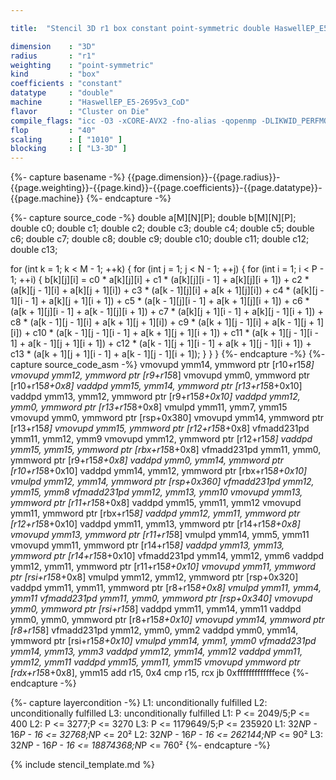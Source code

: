 ```yaml
---

title:  "Stencil 3D r1 box constant point-symmetric double HaswellEP_E5-2695v3_CoD"

dimension    : "3D"
radius       : "r1"
weighting    : "point-symmetric"
kind         : "box"
coefficients : "constant"
datatype     : "double"
machine      : "HaswellEP_E5-2695v3_CoD"
flavor       : "Cluster on Die"
compile_flags: "icc -O3 -xCORE-AVX2 -fno-alias -qopenmp -DLIKWID_PERFMON -Ilikwid-4.3.2/include -Llikwid-4.3.2/lib -Iheaders/dummy.c stencil_compilable.c -o stencil -llikwid"
flop         : "40"
scaling      : [ "1010" ]
blocking     : [ "L3-3D" ]
---
```


{%- capture basename -%}
{{page.dimension}}-{{page.radius}}-{{page.weighting}}-{{page.kind}}-{{page.coefficients}}-{{page.datatype}}-{{page.machine}}
{%- endcapture -%}

{%- capture source_code -%}
double a[M][N][P];
double b[M][N][P];
double c0;
double c1;
double c2;
double c3;
double c4;
double c5;
double c6;
double c7;
double c8;
double c9;
double c10;
double c11;
double c12;
double c13;

for (int k = 1; k < M - 1; ++k) {
  for (int j = 1; j < N - 1; ++j) {
    for (int i = 1; i < P - 1; ++i) {
      b[k][j][i] =
          c0 * a[k][j][i] + c1 * (a[k][j][i - 1] + a[k][j][i + 1]) +
          c2 * (a[k][j - 1][i] + a[k][j + 1][i]) +
          c3 * (a[k - 1][j][i] + a[k + 1][j][i]) +
          c4 * (a[k][j - 1][i - 1] + a[k][j + 1][i + 1]) +
          c5 * (a[k - 1][j][i - 1] + a[k + 1][j][i + 1]) +
          c6 * (a[k + 1][j][i - 1] + a[k - 1][j][i + 1]) +
          c7 * (a[k][j + 1][i - 1] + a[k][j - 1][i + 1]) +
          c8 * (a[k - 1][j - 1][i] + a[k + 1][j + 1][i]) +
          c9 * (a[k + 1][j - 1][i] + a[k - 1][j + 1][i]) +
          c10 * (a[k - 1][j - 1][i - 1] + a[k + 1][j + 1][i + 1]) +
          c11 * (a[k + 1][j - 1][i - 1] + a[k - 1][j + 1][i + 1]) +
          c12 * (a[k - 1][j + 1][i - 1] + a[k + 1][j - 1][i + 1]) +
          c13 * (a[k + 1][j + 1][i - 1] + a[k - 1][j - 1][i + 1]);
    }
  }
}
{%- endcapture -%}
{%- capture source_code_asm -%}
vmovupd ymm14, ymmword ptr [r10+r15*8]
vmovupd ymm12, ymmword ptr [r9+r15*8]
vmovupd ymm0, ymmword ptr [r10+r15*8+0x8]
vaddpd ymm15, ymm14, ymmword ptr [r13+r15*8+0x10]
vaddpd ymm13, ymm12, ymmword ptr [r9+r15*8+0x10]
vaddpd ymm12, ymm0, ymmword ptr [r13+r15*8+0x8]
vmulpd ymm11, ymm7, ymm15
vmovupd ymm0, ymmword ptr [rsp+0x380]
vmovupd ymm14, ymmword ptr [r13+r15*8]
vmovupd ymm15, ymmword ptr [r12+r15*8+0x8]
vfmadd231pd ymm11, ymm12, ymm9
vmovupd ymm12, ymmword ptr [r12+r15*8]
vaddpd ymm15, ymm15, ymmword ptr [rbx+r15*8+0x8]
vfmadd231pd ymm11, ymm0, ymmword ptr [r9+r15*8+0x8]
vaddpd ymm0, ymm14, ymmword ptr [r10+r15*8+0x10]
vaddpd ymm14, ymm12, ymmword ptr [rbx+r15*8+0x10]
vmulpd ymm12, ymm14, ymmword ptr [rsp+0x360]
vfmadd231pd ymm12, ymm15, ymm8
vfmadd231pd ymm12, ymm13, ymm10
vmovupd ymm13, ymmword ptr [r11+r15*8+0x8]
vaddpd ymm15, ymm11, ymm12
vmovupd ymm11, ymmword ptr [rbx+r15*8]
vaddpd ymm12, ymm11, ymmword ptr [r12+r15*8+0x10]
vaddpd ymm11, ymm13, ymmword ptr [r14+r15*8+0x8]
vmovupd ymm13, ymmword ptr [r11+r15*8]
vmulpd ymm14, ymm5, ymm11
vmovupd ymm11, ymmword ptr [r14+r15*8]
vaddpd ymm13, ymm13, ymmword ptr [r14+r15*8+0x10]
vfmadd231pd ymm14, ymm12, ymm6
vaddpd ymm12, ymm11, ymmword ptr [r11+r15*8+0x10]
vmovupd ymm11, ymmword ptr [rsi+r15*8+0x8]
vmulpd ymm12, ymm12, ymmword ptr [rsp+0x320]
vaddpd ymm11, ymm11, ymmword ptr [r8+r15*8+0x8]
vmulpd ymm11, ymm4, ymm11
vfmadd231pd ymm11, ymm0, ymmword ptr [rsp+0x340]
vmovupd ymm0, ymmword ptr [rsi+r15*8]
vaddpd ymm11, ymm14, ymm11
vaddpd ymm0, ymm0, ymmword ptr [r8+r15*8+0x10]
vmovupd ymm14, ymmword ptr [r8+r15*8]
vfmadd231pd ymm12, ymm0, ymm2
vaddpd ymm0, ymm14, ymmword ptr [rsi+r15*8+0x10]
vmulpd ymm14, ymm1, ymm0
vfmadd231pd ymm14, ymm13, ymm3
vaddpd ymm12, ymm14, ymm12
vaddpd ymm11, ymm12, ymm11
vaddpd ymm15, ymm11, ymm15
vmovupd ymmword ptr [rdx+r15*8+0x8], ymm15
add r15, 0x4
cmp r15, rcx
jb 0xfffffffffffffece
{%- endcapture -%}

{%- capture layercondition -%}
L1: unconditionally fulfilled
L2: unconditionally fulfilled
L3: unconditionally fulfilled
L1: P <= 2049/5;P <= 400
L2: P <= 3277;P <= 3270
L3: P <= 1179649/5;P <= 235920
L1: 32*N*P - 16*P - 16 <= 32768;N*P <= 20²
L2: 32*N*P - 16*P - 16 <= 262144;N*P <= 90²
L3: 32*N*P - 16*P - 16 <= 18874368;N*P <= 760²
{%- endcapture -%}

{% include stencil_template.md %}
